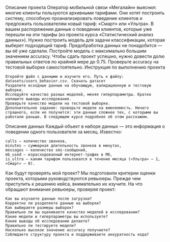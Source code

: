 Описание проекта
Оператор мобильной связи «Мегалайн» выяснил: многие клиенты пользуются архивными тарифами. Они хотят построить систему, способную проанализировать поведение клиентов и предложить пользователям новый тариф: «Смарт» или «Ультра».
В вашем распоряжении данные о поведении клиентов, которые уже перешли на эти тарифы (из проекта курса «Статистический анализ данных»). Нужно построить модель для задачи классификации, которая выберет подходящий тариф. Предобработка данных не понадобится — вы её уже сделали.
Постройте модель с максимально большим значением accuracy. Чтобы сдать проект успешно, нужно довести долю правильных ответов по крайней мере до 0.75. Проверьте accuracy на тестовой выборке самостоятельно.
Инструкция по выполнению проекта

    Откройте файл с данными и изучите его. Путь к файлу: datasets/users_behavior.csv. Скачать датасет
    Разделите исходные данные на обучающую, валидационную и тестовую выборки.
    Исследуйте качество разных моделей, меняя гиперпараметры. Кратко напишите выводы исследования.
    Проверьте качество модели на тестовой выборке.
    Дополнительное задание: проверьте модели на вменяемость. Ничего страшного, если не получится: эти данные сложнее тех, с которыми вы работали раньше. В следующем курсе подробнее об этом расскажем.

Описание данных
Каждый объект в наборе данных — это информация о поведении одного пользователя за месяц. Известно:

    сalls — количество звонков,
    minutes — суммарная длительность звонков в минутах,
    messages — количество sms-сообщений,
    mb_used — израсходованный интернет-трафик в Мб,
    is_ultra — каким тарифом пользовался в течение месяца («Ультра» — 1, «Смарт» — 0).

Как будут проверять мой проект?
Мы подготовили критерии оценки проекта, которыми руководствуются ревьюеры. Прежде чем приступить к решению кейса, внимательно их изучите.
На что обращают внимание ревьюеры, проверяя проект:

    Как вы изучаете данные после загрузки?
    Корректно ли разделяете данные на выборки?
    Как выбираете размеры выборок?
    Правильно ли вы оцениваете качество моделей в исследовании?
    Какие модели и гиперпараметры вы используете?
    Какие выводы об исследовании делаете?
    Правильно ли тестируете модели?
    Насколько высокое значение accuracy получаете?
    Соблюдаете структуру проекта и поддерживаете аккуратность кода?